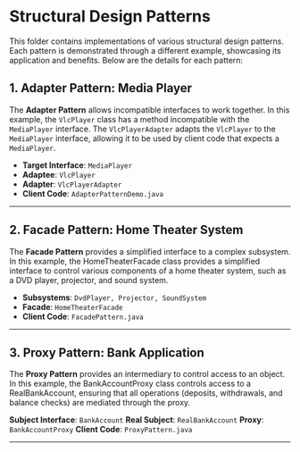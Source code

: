 # Structural Design Patterns

This folder contains implementations of various structural design patterns. Each pattern is demonstrated through a different example, showcasing its application and benefits. Below are the details for each pattern:

## 1. Adapter Pattern: Media Player

The **Adapter Pattern** allows incompatible interfaces to work together. In this example, the `VlcPlayer` class has a method incompatible with the `MediaPlayer` interface. The `VlcPlayerAdapter` adapts the `VlcPlayer` to the `MediaPlayer` interface, allowing it to be used by client code that expects a `MediaPlayer`.

- **Target Interface**: `MediaPlayer`
- **Adaptee**: `VlcPlayer`
- **Adapter**: `VlcPlayerAdapter`
- **Client Code**: `AdapterPatternDemo.java`
---
## 2. Facade Pattern: Home Theater System
The **Facade Pattern** provides a simplified interface to a complex subsystem. In this example, the HomeTheaterFacade class provides a simplified interface to control various components of a home theater system, such as a DVD player, projector, and sound system.

- **Subsystems**: `DvdPlayer, Projector, SoundSystem`
- **Facade**: `HomeTheaterFacade`
- **Client Code**: `FacadePattern.java`
---
## 3. Proxy Pattern: Bank Application
The **Proxy Pattern** provides an intermediary to control access to an object. In this example, the BankAccountProxy class controls access to a RealBankAccount, ensuring that all operations (deposits, withdrawals, and balance checks) are mediated through the proxy.

**Subject Interface**: `BankAccount`
**Real Subject**: `RealBankAccount`
**Proxy**: `BankAccountProxy`
**Client Code**: `ProxyPattern.java`

---